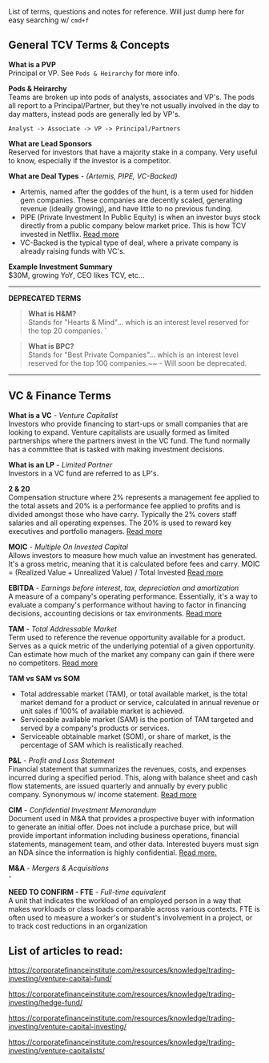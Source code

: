 List of terms, questions and notes for reference. Will just dump here for easy searching w/ `cmd+f`


## General TCV Terms & Concepts  
**What is a PVP**  
Principal or VP. See `Pods & Heirarchy` for more info.

**Pods & Heirarchy**  
Teams are broken up into pods of analysts, associates and VP's. The pods all report to a Principal/Partner, but
they're not usually involved in the day to day matters, instead pods are generally led by VP's.

`Analyst -> Associate -> VP -> Principal/Partners`


**What are Lead Sponsors**  
Reserved for investors that have a majority stake in a company.
Very useful to know, especially if the investor is a competitor.


**What are Deal Types** - _(Artemis, PIPE, VC-Backed)_
- Artemis, named after the goddes of the hunt, is a term used for hidden gem companies. These companies are decently scaled, generating revenue (ideally growing), and have little to no previous funding.
- PIPE (Private Investment In Public Equity) is when an investor buys stock directly from a public company below market price. This is how TCV invested in Netflix. [Read more](https://www.investopedia.com/terms/p/pipe.asp)
- VC-Backed is the typical type of deal, where a private company is already raising funds with VC's.


**Example Investment Summary**  
$30M, growing YoY, CEO likes TCV, etc…


---
**DEPRECATED TERMS**  
> **What is H&M?**  
Stands for "Hearts & Mind"... which is an interest level reserved for the top 20 companies.
`

>**What is BPC?**  
Stands for "Best Private Companies"... which is an interest level reserved for the top 100 companies.~~ - Will soon be deprecated.

---

## VC & Finance Terms  
**What is a VC** - _Venture Capitalist_  
Investors who provide financing to start-ups or small companies that are looking to expand. Venture capitalists are usually formed as limited partnerships where the partners invest in the VC fund. The fund normally has a committee that is tasked with making investment decisions.

**What is an LP**  - _Limited Partner_  
 Investors in a VC fund are referred to as LP's.

**2 & 20**  
Compensation structure where 2% represents a management fee applied to the total assets and
20% is a performance fee applied to profits and is divided amongst those who have carry. 
Typically the 2% covers staff salaries and all operating expenses. The 20% is used to reward key
executives and portfolio managers. [Read more](https://corporatefinanceinstitute.com/resources/knowledge/trading-investing/2-and-20-hedge-fund-fees/)


**MOIC** - _Multiple On Invested Capital_  
Allows investors to measure how much value an investment has generated. It's a gross metric, meaning that
it is calculated before fees and carry.  MOIC = (Realized Value + Unrealized Value) / Total Invested
[Read more](https://www.cobaltlp.com/blog/moic-private-equity/)


**EBITDA** - _Earnings before interest, tax, depreciation and amortization_  
A measure of a company's operating performance. Essentially, it's a way to evaluate a company's 
performance without having to factor in financing decisions, accounting decisions or tax environments.
[Read more](https://investinganswers.com/dictionary/e/earnings-interest-tax-depreciation-and-amortizatio)


**TAM** - _Total Addressable Market_  
Term used to reference the revenue opportunity available for a product. Serves as a quick metric of the 
underlying potential of a given opportunity. Can estimate how much of the market any company can gain if
there were no competitors. [Read more](https://en.wikipedia.org/wiki/Total_addressable_market)


**TAM vs SAM vs SOM**  
- Total addressable market (TAM), or total available market, is the total market demand for a product or service, calculated in annual revenue or unit sales if 100% of available market is achieved.
- Serviceable available market (SAM) is the portion of TAM targeted and served by a company's products or services.
- Serviceable obtainable market (SOM), or share of market, is the percentage of SAM which is realistically reached.


**P&L** - _Profit and Loss Statement_  
Financial statement that summarizes the revenues, costs, and expenses incurred during a specified period. This, along with balance sheet and cash flow statements, are issued quarterly and annually by every public company. Synonymous w/ income statement. [Read more](https://www.investopedia.com/terms/p/plstatement.asp)

**CIM** - _Confidential Investment Memorandum_  
Document used in M&A that provides a prospective buyer with information to generate an initial offer. Does not include a purchase price, but will provide important information including business operations, financial statements, management team, and other data. Interested buyers must sign an NDA since the information is highly confidential. [Read more.](https://corporatefinanceinstitute.com/resources/templates/word-templates-transactions/cim-confidential-information-memorandum/)


**M&A** - _Mergers & Acquisitions_  
_-_


**NEED TO CONFIRM - FTE** - _Full-time equivalent_  
A unit that indicates the workload of an employed person in a way that makes workloads or class loads comparable across various contexts. FTE is often used to measure a worker's or student's involvement in a project, or to track cost reductions in an organization


## List of articles to read:  

https://corporatefinanceinstitute.com/resources/knowledge/trading-investing/venture-capital-fund/

https://corporatefinanceinstitute.com/resources/knowledge/trading-investing/hedge-fund/

https://corporatefinanceinstitute.com/resources/knowledge/trading-investing/venture-capital-investing/

https://corporatefinanceinstitute.com/resources/knowledge/trading-investing/venture-capitalists/
